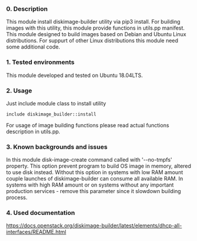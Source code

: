 ### 0. Description

This module install diskimage-builder utility via pip3 install.
For building images with this utility, this module provide
functions in utils.pp manifest. 
This module designed to build images based on Debian and 
Ubuntu Linux distributions.
For suppurt of other Linux distributions this module need some 
additional code.


### 1. Tested environments

This module developed and tested on Ubuntu 18.04LTS.


### 2. Usage

Just include module class to install utility

```
include diskimage_builder::install
```

For usage of image building functions please read actual functions
description in utils.pp.


### 3. Known backgrounds and issues

In this module disk-image-create command called with '--no-tmpfs' property.
This option prevent program to build OS image in memory, altered to use disk
instead. Without this option in systems with low RAM amount couple launches 
of diskimage-builder can consume all available RAM. In systems with high 
RAM amount or on systems without any important production services - remove 
this parameter since it slowdown building process.


### 4. Used documentation

https://docs.openstack.org/diskimage-builder/latest/elements/dhcp-all-interfaces/README.html

